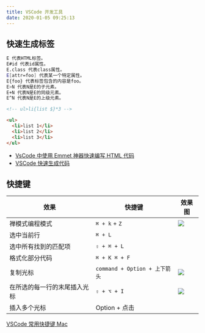 ```yaml
---
title: VSCode 开发工具
date: 2020-01-05 09:25:13
---
```


## 快速生成标签

```bash
E 代表HTML标签。
E#id 代表id属性。
E.class 代表class属性。
E[attr=foo] 代表某一个特定属性。
E{foo} 代表标签包含的内容是foo。
E>N 代表N是E的子元素。
E+N 代表N是E的同级元素。
E^N 代表N是E的上级元素。
```

```html
<!-- ul>li{list $}*3 -->

<ul>
  <li>list 1</li>
  <li>list 2</li>
  <li>list 3</li>
</ul>
```

- [VsCode 中使用 Emmet 神器快速编写 HTML 代码](https://www.cnblogs.com/summit7ca/p/6944215.html)
- [VSCode 快速生成代码](https://segmentfault.com/a/1190000018615760?utm_source=tag-newest)

## 快捷键

| 效果                         | 快捷键                        | 效果图                                                                                                     |
| ---------------------------- | ----------------------------- | ---------------------------------------------------------------------------------------------------------- |
| 禅模式编程模式               | `⌘ + k` + `Z`                 | <img src="https://gitee.com/alvin0216/cdn/raw/master/img/others/vscode/zen-mode.gif" class="thumbnail">    |
| 选中当前行                   | `⌘ + L`                       |                                                                                                            |
| 选中所有找到的匹配项         | `⇧ + ⌘ + L`                   |
| 格式化部分代码               | `⌘ + K ⌘ + F`                 |
| 复制光标                     | `command + Option + 上下箭头` | <img src="https://gitee.com/alvin0216/cdn/raw/master/img/others/vscode/copy-cursor.gif" class="thumbnail"> |
| 在所选的每一行的末尾插入光标 | `⇧ + ⌥ + I`                   | <img src="https://gitee.com/alvin0216/cdn/raw/master/img/others/vscode/cursor.gif" class="thumbnail">      |
| 插入多个光标                 | Option + 点击                 |

[VSCode 常用快捷键 Mac](https://blog.csdn.net/caicai1171523597/article/details/88216088)
